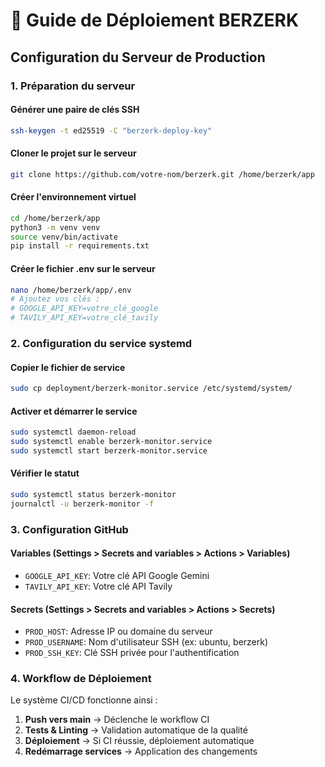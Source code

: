 # 🚀 Guide de Déploiement BERZERK

## Configuration du Serveur de Production

### 1. Préparation du serveur

#### Générer une paire de clés SSH
```bash
ssh-keygen -t ed25519 -C "berzerk-deploy-key"
```

#### Cloner le projet sur le serveur
```bash
git clone https://github.com/votre-nom/berzerk.git /home/berzerk/app
```

#### Créer l'environnement virtuel
```bash
cd /home/berzerk/app
python3 -m venv venv
source venv/bin/activate
pip install -r requirements.txt
```

#### Créer le fichier .env sur le serveur
```bash
nano /home/berzerk/app/.env
# Ajoutez vos clés :
# GOOGLE_API_KEY=votre_clé_google
# TAVILY_API_KEY=votre_clé_tavily
```

### 2. Configuration du service systemd

#### Copier le fichier de service
```bash
sudo cp deployment/berzerk-monitor.service /etc/systemd/system/
```

#### Activer et démarrer le service
```bash
sudo systemctl daemon-reload
sudo systemctl enable berzerk-monitor.service
sudo systemctl start berzerk-monitor.service
```

#### Vérifier le statut
```bash
sudo systemctl status berzerk-monitor
journalctl -u berzerk-monitor -f
```

### 3. Configuration GitHub

#### Variables (Settings > Secrets and variables > Actions > Variables)
- `GOOGLE_API_KEY`: Votre clé API Google Gemini
- `TAVILY_API_KEY`: Votre clé API Tavily

#### Secrets (Settings > Secrets and variables > Actions > Secrets)
- `PROD_HOST`: Adresse IP ou domaine du serveur
- `PROD_USERNAME`: Nom d'utilisateur SSH (ex: ubuntu, berzerk)
- `PROD_SSH_KEY`: Clé SSH privée pour l'authentification

### 4. Workflow de Déploiement

Le système CI/CD fonctionne ainsi :

1. **Push vers main** → Déclenche le workflow CI
2. **Tests & Linting** → Validation automatique de la qualité
3. **Déploiement** → Si CI réussie, déploiement automatique
4. **Redémarrage services** → Application des changements 